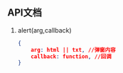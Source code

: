 ## API文档

1. alert(arg,callback)

    ```json
    {
        arg: html || txt, //弹窗内容
        callback: function, //回调
    }
    ```
